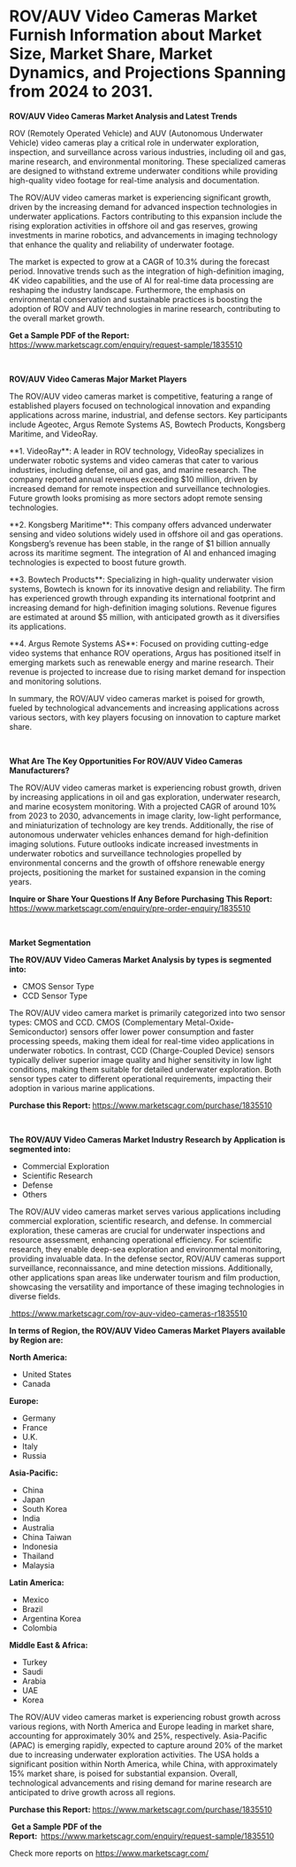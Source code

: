 <p><h1>ROV/AUV Video Cameras Market Furnish Information about Market Size, Market Share, Market Dynamics, and Projections Spanning from 2024 to 2031.</h1></p><p><strong>ROV/AUV Video Cameras Market Analysis and Latest Trends</strong></p>
<p><p>ROV (Remotely Operated Vehicle) and AUV (Autonomous Underwater Vehicle) video cameras play a critical role in underwater exploration, inspection, and surveillance across various industries, including oil and gas, marine research, and environmental monitoring. These specialized cameras are designed to withstand extreme underwater conditions while providing high-quality video footage for real-time analysis and documentation.</p><p>The ROV/AUV video cameras market is experiencing significant growth, driven by the increasing demand for advanced inspection technologies in underwater applications. Factors contributing to this expansion include the rising exploration activities in offshore oil and gas reserves, growing investments in marine robotics, and advancements in imaging technology that enhance the quality and reliability of underwater footage.</p><p>The market is expected to grow at a CAGR of 10.3% during the forecast period. Innovative trends such as the integration of high-definition imaging, 4K video capabilities, and the use of AI for real-time data processing are reshaping the industry landscape. Furthermore, the emphasis on environmental conservation and sustainable practices is boosting the adoption of ROV and AUV technologies in marine research, contributing to the overall market growth.</p></p>
<p><strong>Get a Sample PDF of the Report:&nbsp;</strong> <a href="https://www.marketscagr.com/enquiry/request-sample/1835510?utm_campaign=1901&utm_medium=2&utm_source=Github&utm_content=ia&utm_term=31122024&utm_id=rovauv-video-cameras">https://www.marketscagr.com/enquiry/request-sample/1835510</a></p>
<p>&nbsp;</p>
<p><strong>ROV/AUV Video Cameras Major Market Players</strong></p>
<p><p>The ROV/AUV video cameras market is competitive, featuring a range of established players focused on technological innovation and expanding applications across marine, industrial, and defense sectors. Key participants include Ageotec, Argus Remote Systems AS, Bowtech Products, Kongsberg Maritime, and VideoRay.</p><p>**1. VideoRay**: A leader in ROV technology, VideoRay specializes in underwater robotic systems and video cameras that cater to various industries, including defense, oil and gas, and marine research. The company reported annual revenues exceeding $10 million, driven by increased demand for remote inspection and surveillance technologies. Future growth looks promising as more sectors adopt remote sensing technologies.</p><p>**2. Kongsberg Maritime**: This company offers advanced underwater sensing and video solutions widely used in offshore oil and gas operations. Kongsberg’s revenue has been stable, in the range of $1 billion annually across its maritime segment. The integration of AI and enhanced imaging technologies is expected to boost future growth.</p><p>**3. Bowtech Products**: Specializing in high-quality underwater vision systems, Bowtech is known for its innovative design and reliability. The firm has experienced growth through expanding its international footprint and increasing demand for high-definition imaging solutions. Revenue figures are estimated at around $5 million, with anticipated growth as it diversifies its applications.</p><p>**4. Argus Remote Systems AS**: Focused on providing cutting-edge video systems that enhance ROV operations, Argus has positioned itself in emerging markets such as renewable energy and marine research. Their revenue is projected to increase due to rising market demand for inspection and monitoring solutions.</p><p>In summary, the ROV/AUV video cameras market is poised for growth, fueled by technological advancements and increasing applications across various sectors, with key players focusing on innovation to capture market share.</p></p>
<p>&nbsp;</p>
<p><strong>What Are The Key Opportunities For ROV/AUV Video Cameras Manufacturers?</strong></p>
<p><p>The ROV/AUV video cameras market is experiencing robust growth, driven by increasing applications in oil and gas exploration, underwater research, and marine ecosystem monitoring. With a projected CAGR of around 10% from 2023 to 2030, advancements in image clarity, low-light performance, and miniaturization of technology are key trends. Additionally, the rise of autonomous underwater vehicles enhances demand for high-definition imaging solutions. Future outlooks indicate increased investments in underwater robotics and surveillance technologies propelled by environmental concerns and the growth of offshore renewable energy projects, positioning the market for sustained expansion in the coming years.</p></p>
<p><strong>Inquire or Share Your Questions If Any Before Purchasing This Report:</strong> <a href="https://www.marketscagr.com/enquiry/pre-order-enquiry/1835510?utm_campaign=1901&utm_medium=2&utm_source=Github&utm_content=ia&utm_term=31122024&utm_id=rovauv-video-cameras">https://www.marketscagr.com/enquiry/pre-order-enquiry/1835510</a></p>
<p>&nbsp;</p>
<p><strong>Market Segmentation</strong></p>
<p><strong>The ROV/AUV Video Cameras Market Analysis by types is segmented into:</strong></p>
<p><ul><li>CMOS Sensor Type</li><li>CCD Sensor Type</li></ul></p>
<p><p>The ROV/AUV video camera market is primarily categorized into two sensor types: CMOS and CCD. CMOS (Complementary Metal-Oxide-Semiconductor) sensors offer lower power consumption and faster processing speeds, making them ideal for real-time video applications in underwater robotics. In contrast, CCD (Charge-Coupled Device) sensors typically deliver superior image quality and higher sensitivity in low light conditions, making them suitable for detailed underwater exploration. Both sensor types cater to different operational requirements, impacting their adoption in various marine applications.</p></p>
<p><strong>Purchase this Report:&nbsp;</strong><a href="https://www.marketscagr.com/purchase/1835510?utm_campaign=1901&utm_medium=2&utm_source=Github&utm_content=ia&utm_term=31122024&utm_id=rovauv-video-cameras">https://www.marketscagr.com/purchase/1835510</a></p>
<p>&nbsp;</p>
<p><strong>The ROV/AUV Video Cameras Market Industry Research by Application is segmented into:</strong></p>
<p><ul><li>Commercial Exploration</li><li>Scientific Research</li><li>Defense</li><li>Others</li></ul></p>
<p><p>The ROV/AUV video cameras market serves various applications including commercial exploration, scientific research, and defense. In commercial exploration, these cameras are crucial for underwater inspections and resource assessment, enhancing operational efficiency. For scientific research, they enable deep-sea exploration and environmental monitoring, providing invaluable data. In the defense sector, ROV/AUV cameras support surveillance, reconnaissance, and mine detection missions. Additionally, other applications span areas like underwater tourism and film production, showcasing the versatility and importance of these imaging technologies in diverse fields.</p></p>
<p><a href="https://www.marketscagr.com/rov-auv-video-cameras-r1835510?utm_campaign=1901&utm_medium=2&utm_source=Github&utm_content=ia&utm_term=31122024&utm_id=rovauv-video-cameras">&nbsp;https://www.marketscagr.com/rov-auv-video-cameras-r1835510</a></p>
<p><strong>In terms of Region, the ROV/AUV Video Cameras Market Players available by Region are:</strong></p>
<p>
    <p> <strong> North America: </strong>
        <ul>
            <li>United States</li>
            <li>Canada</li>
        </ul>
        </p> 
    <p> <strong> Europe: </strong>
        <ul>
            <li>Germany</li>
            <li>France</li>
            <li>U.K.</li>
            <li>Italy</li>
            <li>Russia</li>
        </ul>
        </p> 
    <p> <strong> Asia-Pacific: </strong>
        <ul>
            <li>China</li>
            <li>Japan</li>
            <li>South Korea</li>
            <li>India</li>
            <li>Australia</li>
            <li>China Taiwan</li>
            <li>Indonesia</li>
            <li>Thailand</li>
            <li>Malaysia</li>
        </ul>
        </p> 
    <p> <strong> Latin America: </strong>
        <ul>
            <li>Mexico</li>
            <li>Brazil</li>
            <li>Argentina Korea</li>
            <li>Colombia</li>
        </ul>
        </p> 
    <p> <strong> Middle East & Africa: </strong>
        <ul>
            <li>Turkey</li>
            <li>Saudi</li>
            <li>Arabia</li>
            <li>UAE</li>
            <li>Korea</li>
        </ul>
    </p>
    </p>
<p><p>The ROV/AUV video cameras market is experiencing robust growth across various regions, with North America and Europe leading in market share, accounting for approximately 30% and 25%, respectively. Asia-Pacific (APAC) is emerging rapidly, expected to capture around 20% of the market due to increasing underwater exploration activities. The USA holds a significant position within North America, while China, with approximately 15% market share, is poised for substantial expansion. Overall, technological advancements and rising demand for marine research are anticipated to drive growth across all regions.</p></p>
<p><strong>Purchase this Report: </strong><a href="https://www.marketscagr.com/purchase/1835510?utm_campaign=1901&utm_medium=2&utm_source=Github&utm_content=ia&utm_term=31122024&utm_id=rovauv-video-cameras">https://www.marketscagr.com/purchase/1835510</a></p>
<p>&nbsp;<strong>Get a Sample PDF of the Report:&nbsp;&nbsp;</strong><a href="https://www.marketscagr.com/enquiry/request-sample/1835510?utm_campaign=1901&utm_medium=2&utm_source=Github&utm_content=ia&utm_term=31122024&utm_id=rovauv-video-cameras">https://www.marketscagr.com/enquiry/request-sample/1835510</a></p>
<p><strong></strong></p>
<p>Check more reports on <a href="https://www.marketscagr.com/?utm_campaign=1901&utm_medium=2&utm_source=Github&utm_content=ia&utm_term=31122024&utm_id=rovauv-video-cameras">https://www.marketscagr.com/</a></p>